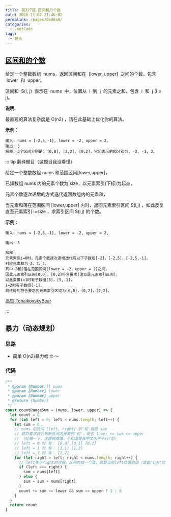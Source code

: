 ```yaml
---
title: 第327题-区间和的个数
date: 2020-11-07 21:46:02
permalink: /pages/0ed0a0/
categories:
  - LeetCode
tags:
  - 算法
---
```


## [区间和的个数](https://leetcode-cn.com/problems/count-of-range-sum/)

给定一个整数数组  nums，返回区间和在  [lower, upper]  之间的个数，包含  lower  和  upper。

区间和  S(i, j)  表示在  nums  中，位置从  i  到  j  的元素之和，包含  i  和  j (i ≤ j)。

**说明:**

最直观的算法复杂度是 O(n2) ，请在此基础上优化你的算法。

**示例：**

```
输入: nums = [-2,5,-1], lower = -2, upper = 2,
输出: 3
解释: 3个区间分别是: [0,0], [2,2], [0,2]，它们表示的和分别为: -2, -1, 2。
```

<!-- more -->

::: tip 翻译题目（这题目我没看懂）

给定一个整数数组 nums 和范围区间[lower,upper]，

已知数组 nums 内的元素个数为 size，以元素索引(下标)为起点，

元素个数逐次递增的方式迭代返回数组内的元素和，

当元素和落在范围区间 [lower,upper] 内时，返回元素索引区间 S(i,j) ，如此反复直至元素索引 i=size ，求索引区间 S(i,j) 的个数。

**示例：**

```
输入: nums = [-2,5,-1], lower = -2, upper = 2,

输出: 3

解释:
元素索引i=0时，元素个数逐次递增迭代有以下子数组[-2]，[-2,5]，[-2,5,-1]，
对应元素和为-2，3，2，
其中-2和2落在范围区间[lower = -2，upper = 2]之间，
因此元素索引区间[0,0]，[0,2]符合要求(注意是元素索引区间)，
以此类推i=1时有子数组[5]，[5,-1]，
i=2时有子数组[-1]，
最终得到符合要求的元素索引区间为[0,0]，[0,2]，[2,2]。
```

[高赞 TchaikovskyBear](https://leetcode-cn.com/problems/count-of-range-sum/comments/)

:::

## 暴力（动态规划）

### 思路

- 简单 O(n2)暴力蛤 🤓 ～

### 代码

```JavaScript
/**
 * @param {Number[]} nums
 * @param {Number} lower
 * @param {Number} upper
 * @return {Number}
 */
const countRangeSum = (nums, lower, upper) => {
  let count = 0
  for (let left = 0; left < nums.length; left++) {
    let sum = 0
    // nums 的区间 [left, right] 的'和'就是 sum
    // 题目要求我们判断区间内元素的'和'，是否 lower <= sum <= upper
    // （吐槽一下，这题贼难懂，不知道是我中文水平不行?😰）
    // left = 0 时 有： [0,0] [0,1] [0,2]
    // left = 1 时 有： [1,1] [1,2]
    // left = 2 时 有： [2,2]
    for (let right = left; right < nums.length; right++) {
      // left等于right的时候，区间内就一个值，就是当前left位置的值（或者right位置）
      if (left === right) {
        sum = nums[left]
      } else {
        sum = sum + nums[right]
      }
      count += sum >= lower && sum <= upper ? 1 : 0
    }
  }
  return count
}
```
